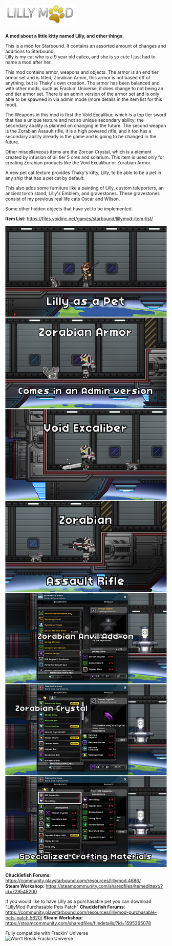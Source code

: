 # ![LillyMod](https://raw.githubusercontent.com/thakyZ/LillyMod/media/LillyModLogo-small.png)

**A mod about a little kitty named Lilly, and other things.**

This is a mod for Starbound. It contains an assorted amount of changes and additions to Starbound.   
Lilly is my cat who is a 9 year old calico, and she is so cute I just had to name a mod after her.

This mod contains armor, weapons and objects. The armor is an end tier armor set and is titled, Zorabian Armor, this armor is not based off of anything, but is Thaky's own creation. The armor has been balanced and with other mods, such as Frackin' Universe, it does change to not being an end tier armor set. There is an admin version of the armor set and is only able to be spawned in via admin mode (more details in the item list for this mod).

The Weapons in this mod is first the Void Excalibur, which is a top tier sword that has a unique texture and not so unique secondary ability; the secondary abality is planned on changing in the future. The second weapon is the Zorabian Assault rifle, it is a high powered rifle, and it too has a secondary ability already in the game and is going to be changed in the future.

Other miscellaneous items are the Zorcan Crystal, which is a element created by infusion of all tier 5 ores and solarium. This item is used only for creating Zorabian products like the Void Excalibur or Zorabian Armor.

A new pet cat texture provides Thaky's kitty, Lilly, to be able to be a pet in any ship that has a pet cat by default.

This also adds some furniture like a painting of Lilly, custom teleporters, an ancient torch stand, Lilly's Emblem, and gravestones. These gravestones consist of my previous real life cats Oscar and Wilson.

Some other hidden objects that have yet to be implemented.

**Item List:** https://files.voidinc.net/games/starbound/lillymod-item-list/

![Lilly as a pet](https://raw.githubusercontent.com/thakyZ/LillyMod/media/image0.png)   
![Zorabian Armor. Comes with an Admin version.](https://raw.githubusercontent.com/thakyZ/LillyMod/media/image1.png)   
![The Void Excalibur](https://raw.githubusercontent.com/thakyZ/LillyMod/media/image2.png)   
![Zorabian Assault Rifle](https://raw.githubusercontent.com/thakyZ/LillyMod/media/image3.png)   
![Zorcan Anvil Addon](https://raw.githubusercontent.com/thakyZ/LillyMod/media/image4.png)   
![Zorcan Crystal](https://raw.githubusercontent.com/thakyZ/LillyMod/media/image5.png)   
![Specialized Materials](https://raw.githubusercontent.com/thakyZ/LillyMod/media/image6.png)

**Chucklefish Forums:** https://community.playstarbound.com/resources/lillymod.4686/   
**Steam Workshop:** https://steamcommunity.com/sharedfiles/itemedittext/?id=729548200

If you would like to have Lilly as a purchasable pet you can download "LillyMod Purchasable Pets Patch"
**Chucklefish Forums:** https://community.playstarbound.com/resources/lillymod-purchasable-pets-patch.5620/
**Steam Workshop:** https://steamcommunity.com/sharedfiles/filedetails/?id=1595365078

Fully compatible with Frackin' Universe   
![Won't Break Frackin Universe](https://i.imgur.com/1TfuM5F.png)
